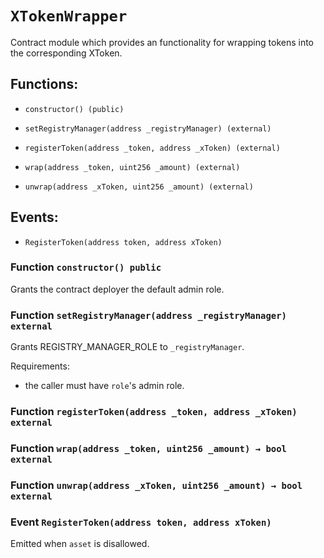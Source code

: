# `XTokenWrapper`

Contract module which provides an functionality for wrapping tokens into the corresponding XToken.

## Functions:

- `constructor() (public)`

- `setRegistryManager(address _registryManager) (external)`

- `registerToken(address _token, address _xToken) (external)`

- `wrap(address _token, uint256 _amount) (external)`

- `unwrap(address _xToken, uint256 _amount) (external)`

## Events:

- `RegisterToken(address token, address xToken)`

### Function `constructor() public`

Grants the contract deployer the default admin role.

### Function `setRegistryManager(address _registryManager) external`

Grants REGISTRY_MANAGER_ROLE to `_registryManager`.

Requirements:

- the caller must have ``role``'s admin role.

### Function `registerToken(address _token, address _xToken) external`

### Function `wrap(address _token, uint256 _amount) → bool external`

### Function `unwrap(address _xToken, uint256 _amount) → bool external`

### Event `RegisterToken(address token, address xToken)`

Emitted when `asset` is disallowed.
